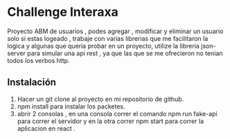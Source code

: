 # Challenge Interaxa

Proyecto ABM de usuarios , podes agregar , modificar y eliminar un usuario solo si estas logeado , trabaje con varias librerias que me facilitaron la logica y algunas que queria probar en un proyecto, utilize la libreria json-server para simular una  api rest , ya que las que se me ofrecieron no tenian todos los verbos http.

## Instalación

1) Hacer un git clone al proyecto en mi repositorio de github.
2) npm install para instalar los packetes. 
3) abrir 2 consolas , en una consola correr el comando npm run fake-api para correr el servidor y en la otra correr npm start para correr la aplicacion en react .




